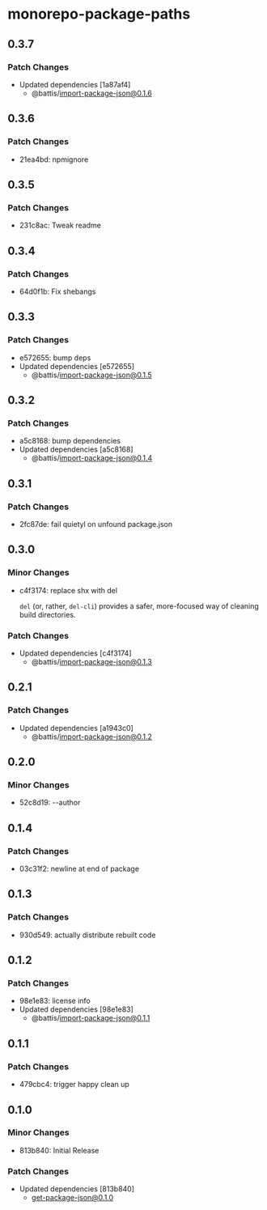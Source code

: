 # monorepo-package-paths

## 0.3.7

### Patch Changes

- Updated dependencies [1a87af4]
  - @battis/import-package-json@0.1.6

## 0.3.6

### Patch Changes

- 21ea4bd: npmignore

## 0.3.5

### Patch Changes

- 231c8ac: Tweak readme

## 0.3.4

### Patch Changes

- 64d0f1b: Fix shebangs

## 0.3.3

### Patch Changes

- e572655: bump deps
- Updated dependencies [e572655]
  - @battis/import-package-json@0.1.5

## 0.3.2

### Patch Changes

- a5c8168: bump dependencies
- Updated dependencies [a5c8168]
  - @battis/import-package-json@0.1.4

## 0.3.1

### Patch Changes

- 2fc87de: fail quietyl on unfound package.json

## 0.3.0

### Minor Changes

- c4f3174: replace shx with del

  `del` (or, rather, `del-cli`) provides a safer, more-focused way of cleaning build directories.

### Patch Changes

- Updated dependencies [c4f3174]
  - @battis/import-package-json@0.1.3

## 0.2.1

### Patch Changes

- Updated dependencies [a1943c0]
  - @battis/import-package-json@0.1.2

## 0.2.0

### Minor Changes

- 52c8d19: --author

## 0.1.4

### Patch Changes

- 03c31f2: newline at end of package

## 0.1.3

### Patch Changes

- 930d549: actually distribute rebuilt code

## 0.1.2

### Patch Changes

- 98e1e83: license info
- Updated dependencies [98e1e83]
  - @battis/import-package-json@0.1.1

## 0.1.1

### Patch Changes

- 479cbc4: trigger happy clean up

## 0.1.0

### Minor Changes

- 813b840: Initial Release

### Patch Changes

- Updated dependencies [813b840]
  - get-package-json@0.1.0
